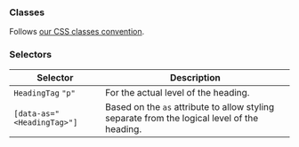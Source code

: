 ### Classes

Follows [our CSS classes convention](to:styling).

### Selectors

| Selector                   | Description                                                                                  |
| -------------------------- | -------------------------------------------------------------------------------------------- |
| `HeadingTag` `"p"`         | For the actual level of the heading.                                                         |
| `[data-as="<HeadingTag>"]` | Based on the `as` attribute to allow styling separate from the logical level of the heading. |
